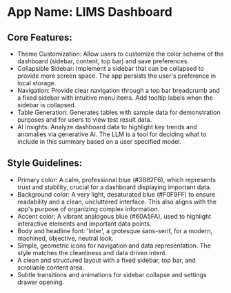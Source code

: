 # **App Name**: LIMS Dashboard

## Core Features:

- Theme Customization: Allow users to customize the color scheme of the dashboard (sidebar, content, top bar) and save preferences.
- Collapsible Sidebar: Implement a sidebar that can be collapsed to provide more screen space. The app persists the user's preference in local storage.
- Navigation: Provide clear navigation through a top bar breadcrumb and a fixed sidebar with intuitive menu items. Add tooltip labels when the sidebar is collapsed.
- Table Generation: Generates tables with sample data for demonstration purposes and for users to view test result data.
- AI Insights: Analyze dashboard data to highlight key trends and anomalies via generative AI. The LLM is a tool for deciding what to include in this summary based on a user specified model.

## Style Guidelines:

- Primary color: A calm, professional blue (#3B82F6), which represents trust and stability, crucial for a dashboard displaying important data.
- Background color: A very light, desaturated blue (#F0F9FF) to ensure readability and a clean, uncluttered interface. This also aligns with the app's purpose of organizing complex information.
- Accent color: A vibrant analogous blue (#60A5FA), used to highlight interactive elements and important data points.
- Body and headline font: 'Inter', a grotesque sans-serif, for a modern, machined, objective, neutral look.
- Simple, geometric icons for navigation and data representation. The style matches the cleanliness and data driven intent.
- A clean and structured layout with a fixed sidebar, top bar, and scrollable content area.
- Subtle transitions and animations for sidebar collapse and settings drawer opening.